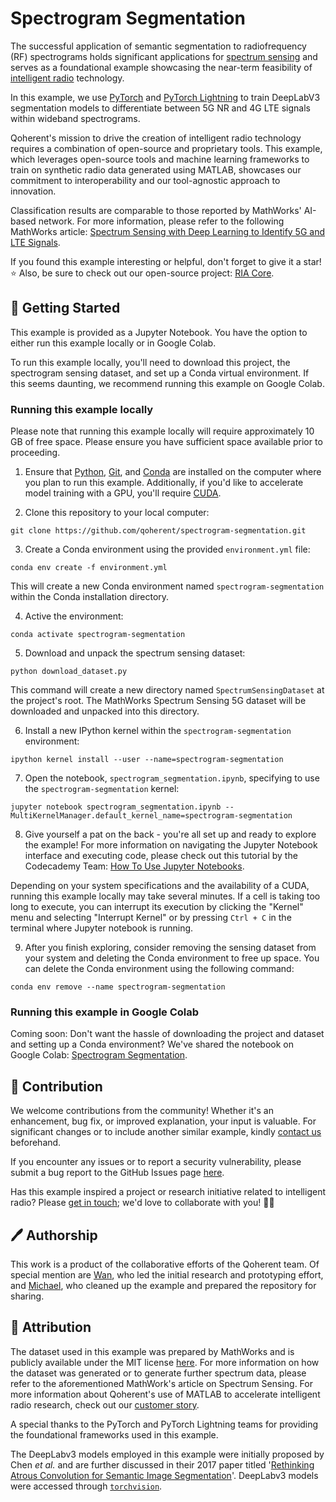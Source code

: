 # Spectrogram Segmentation

The successful application of semantic segmentation to radiofrequency (RF) spectrograms holds significant applications 
for [spectrum sensing](https://iopscience.iop.org/article/10.1088/1742-6596/2261/1/012016#:~:text=In%20cognitive%20radio%2C%20spectrum%20sensing,user%20can%20use%20the%20spectrum.) and serves as a foundational example showcasing the near-term feasibility of 
[intelligent radio](https://www.qoherent.ai/intelligentradio/) technology.

In this example, we use [PyTorch](https://pytorch.org/) and [PyTorch Lightning](https://lightning.ai/docs/pytorch/stable/) to train DeepLabV3 segmentation models to 
differentiate between 
5G NR and 4G LTE signals within wideband spectrograms.

Qoherent's mission to drive the creation of intelligent radio technology requires a combination of open-source and 
proprietary tools. This example, which leverages open-source tools and machine learning frameworks to train on 
synthetic radio data generated using MATLAB, showcases our commitment to interoperability and our tool-agnostic 
approach to innovation.

Classification results are comparable to those reported by MathWorks' AI-based network. For more information, 
please refer to the following MathWorks article: 
[Spectrum Sensing with Deep Learning to Identify 5G and LTE Signals](https://www.mathworks.com/help/comm/ug/spectrum-sensing-with-deep-learning-to-identify-5g-and-lte-signals.html).

If you found this example interesting or helpful, don't forget to give it a star! ⭐ Also, be sure to check out our 
open-source project: [RIA Core](https://github.com/qoherent/ria).


## 🚀 Getting Started

This example is provided as a Jupyter Notebook. You have the option to either run this example locally or in Google 
Colab.

To run this example locally, you'll need to download this project, the spectrogram sensing dataset, 
and set up a Conda virtual environment. If this seems daunting, we recommend running this example on 
Google Colab.

### Running this example locally

Please note that running this example locally will require approximately 10 GB of free space. Please ensure you 
have sufficient space available prior to proceeding.

1. Ensure that [Python](https://www.python.org/downloads/), [Git](https://git-scm.com/downloads), and [Conda](https://conda.io/projects/conda/en/latest/user-guide/install/index.html) are installed on the computer where you plan to run 
this example. Additionally, if you'd like to accelerate model training with a GPU, you'll require [CUDA](https://docs.nvidia.com/cuda/cuda-quick-start-guide/index.html).


2. Clone this repository to your local computer:
```commandline
git clone https://github.com/qoherent/spectrogram-segmentation.git
```


3. Create a Conda environment using the provided `environment.yml` file:
```commandline
conda env create -f environment.yml
```
This will create a new Conda environment named `spectrogram-segmentation` within the Conda installation directory.


4. Active the environment:
```commandline
conda activate spectrogram-segmentation
```


5. Download and unpack the spectrum sensing dataset:
```commandline
python download_dataset.py
```
This command will create a new directory named `SpectrumSensingDataset` at the project's root. The 
MathWorks Spectrum Sensing 5G dataset will be downloaded and unpacked into this directory.


6. Install a new IPython kernel within the `spectrogram-segmentation` environment:
```commandline
ipython kernel install --user --name=spectrogram-segmentation
```


7. Open the notebook, `spectrogram_segmentation.ipynb`, specifying to use the `spectrogram-segmentation` kernel:
```commandline
jupyter notebook spectrogram_segmentation.ipynb --MultiKernelManager.default_kernel_name=spectrogram-segmentation
```


8. Give yourself a pat on the back - you're all set up and ready to explore the example! For more information on 
navigating the Jupyter Notebook interface and executing code, please check out this tutorial by the Codecademy 
Team: [How To Use Jupyter Notebooks](https://www.codecademy.com/article/how-to-use-jupyter-notebooks).

Depending on your system specifications and the availability of a CUDA, running this example locally may take 
several minutes. If a cell is taking too long to execute, you can interrupt its execution by clicking the "Kernel" 
menu and selecting "Interrupt Kernel" or by pressing `Ctrl + C` in the terminal where Jupyter notebook is running.


9. After you finish exploring, consider removing the sensing dataset from your system and deleting the Conda 
environment to free up space. You can delete the Conda environment using the following command:
```commandline
conda env remove --name spectrogram-segmentation
```

### Running this example in Google Colab

Coming soon: Don't want the hassle of downloading the project and dataset and setting up a Conda environment? 
We've shared the notebook on Google Colab: [Spectrogram Segmentation]().


## 🤝 Contribution

We welcome contributions from the community! Whether it's an enhancement, bug fix, or improved explanation, 
your input is valuable. For significant changes or to include another similar example, kindly [contact us](mailto:info@qoherent.ai)
beforehand.

If you encounter any issues or to report a security vulnerability, please submit a bug report to the GitHub Issues 
page [here](https://github.com/qoherent/spectrogram-segmentation/issues).

Has this example inspired a project or research initiative related to intelligent radio? Please [get in touch](mailto:info@qoherent.ai); 
we'd love to collaborate with you! 📡🚀


## 🖊️ Authorship

This work is a product of the collaborative efforts of the Qoherent team. Of special mention are [Wan](https://github.com/wan-sdr), who led 
the initial research and prototyping effort, and [Michael](https://github.com/mrl280), who cleaned up the example and prepared the repository
for sharing.


## 🙏 Attribution

The dataset used in this example was prepared by MathWorks and is publicly available under the MIT license
[here](https://www.mathworks.com/supportfiles/spc/SpectrumSensing/SpectrumSenseTrainingDataNetwork.tar.gz). For more information on how the dataset was generated or to generate further spectrum data, please 
refer to the aforementioned MathWork's article on Spectrum Sensing. For more information about Qoherent's use of 
MATLAB to accelerate intelligent radio research, check out our [customer story](https://www.mathworks.com/company/user_stories/qoherent-uses-matlab-to-accelerate-research-on-next-generation-ai-for-wireless.html).

A special thanks to the PyTorch and PyTorch Lightning teams for providing the foundational frameworks used in 
this example.

The DeepLabv3 models employed in this example were initially proposed by Chen _et al._ and are further discussed 
in their 2017 paper titled '[Rethinking Atrous Convolution for Semantic Image Segmentation](https://arxiv.org/abs/1706.05587)'. DeepLabv3 models 
were accessed through [`torchvision`](https://pytorch.org/vision/stable/models/deeplabv3.html).
